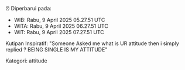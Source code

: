 ⏰ Diperbarui pada:
- WIB: Rabu, 9 April 2025 05.27.51 UTC
- WITA: Rabu, 9 April 2025 06.27.51 UTC
- WIT: Rabu, 9 April 2025 07.27.51 UTC

Kutipan Inspiratif:
"Someone Asked me what is UR attitude then i simply replied ? BEING SINGLE IS MY ATTITUDE"


Kategori: attitude

